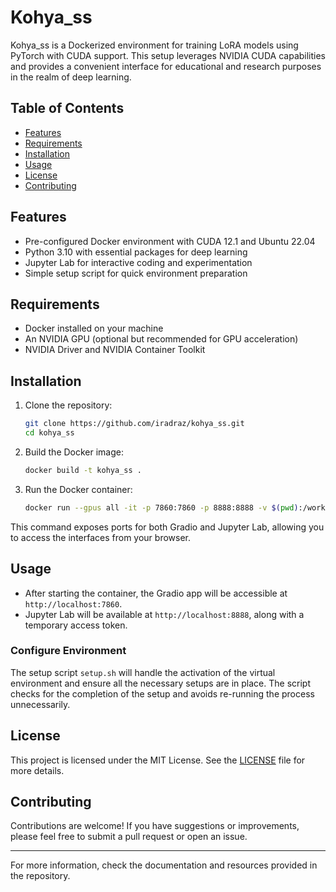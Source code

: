 # Kohya_ss

Kohya_ss is a Dockerized environment for training LoRA models using PyTorch with CUDA support. This setup leverages NVIDIA CUDA capabilities and provides a convenient interface for educational and research purposes in the realm of deep learning.

## Table of Contents

- [Features](#features)
- [Requirements](#requirements)
- [Installation](#installation)
- [Usage](#usage)
- [License](#license)
- [Contributing](#contributing)

## Features

- Pre-configured Docker environment with CUDA 12.1 and Ubuntu 22.04
- Python 3.10 with essential packages for deep learning
- Jupyter Lab for interactive coding and experimentation
- Simple setup script for quick environment preparation

## Requirements

- Docker installed on your machine
- An NVIDIA GPU (optional but recommended for GPU acceleration)
- NVIDIA Driver and NVIDIA Container Toolkit

## Installation

1. Clone the repository:
   ```bash
   git clone https://github.com/iradraz/kohya_ss.git
   cd kohya_ss
   ```

2. Build the Docker image:
   ```bash
   docker build -t kohya_ss .
   ```

3. Run the Docker container:
   ```bash
   docker run --gpus all -it -p 7860:7860 -p 8888:8888 -v $(pwd):/workspace kohya_ss
   ```

This command exposes ports for both Gradio and Jupyter Lab, allowing you to access the interfaces from your browser.

## Usage

- After starting the container, the Gradio app will be accessible at `http://localhost:7860`.
- Jupyter Lab will be available at `http://localhost:8888`, along with a temporary access token. 

### Configure Environment

The setup script `setup.sh` will handle the activation of the virtual environment and ensure all the necessary setups are in place. The script checks for the completion of the setup and avoids re-running the process unnecessarily.

## License

This project is licensed under the MIT License. See the [LICENSE](LICENSE) file for more details.

## Contributing

Contributions are welcome! If you have suggestions or improvements, please feel free to submit a pull request or open an issue.

---

For more information, check the documentation and resources provided in the repository.
